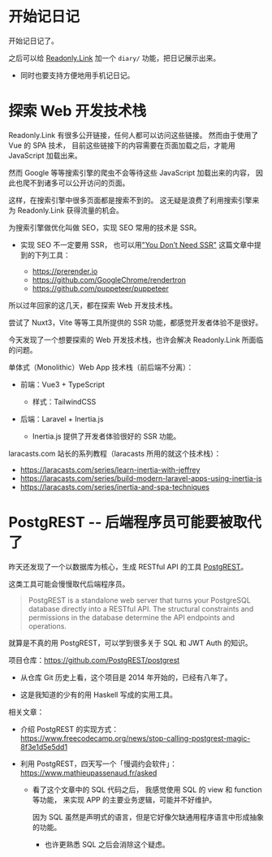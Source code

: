 # 开始记日记

开始记日记了。

之后可以给 [Readonly.Link](https://readonly.link/) 加一个 `diary/` 功能，把日记展示出来。

- 同时也要支持方便地用手机记日记。

# 探索 Web 开发技术栈

Readonly.Link 有很多公开链接，任何人都可以访问这些链接。
然而由于使用了 Vue 的 SPA 技术，
目前这些链接下的内容需要在页面加载之后，才能用 JavaScript 加载出来。

然而 Google 等等搜索引擎的爬虫不会等待这些 JavaScript 加载出来的内容，
因此也爬不到诸多可以公开访问的页面。

这样，在搜索引擎中很多页面都是搜索不到的。
这无疑是浪费了利用搜索引擎来为 Readonly.Link 获得流量的机会。

为搜索引擎做优化叫做 SEO，实现 SEO 常用的技术是 SSR。

- 实现 SEO 不一定要用 SSR，
  也可以用["You Don’t Need SSR"](https://matthieujabbour.medium.com/you-dont-need-ssr-6c138fa74c58)
  这篇文章中提到的下列工具：

  - https://prerender.io
  - https://github.com/GoogleChrome/rendertron
  - https://github.com/puppeteer/puppeteer

所以过年回家的这几天，都在探索 Web 开发技术栈。

尝试了 Nuxt3，Vite 等等工具所提供的 SSR 功能，都感觉开发者体验不是很好。

今天发现了一个想要探索的 Web 开发技术栈，也许会解决 Readonly.Link 所面临的问题。

单体式（Monolithic）Web App 技术栈（前后端不分离）：

- 前端：Vue3 + TypeScript

  - 样式：TailwindCSS

- 后端：Laravel + Inertia.js

  - Inertia.js 提供了开发者体验很好的 SSR 功能。

laracasts.com 站长的系列教程（laracasts 所用的就这个技术栈）：

- https://laracasts.com/series/learn-inertia-with-jeffrey
- https://laracasts.com/series/build-modern-laravel-apps-using-inertia-js
- https://laracasts.com/series/inertia-and-spa-techniques

# PostgREST -- 后端程序员可能要被取代了

昨天还发现了一个以数据库为核心，生成 RESTful API 的工具 [PostgREST](https://postgrest.org/en/stable/index.html)。

这类工具可能会慢慢取代后端程序员。

> PostgREST is a standalone web server that turns your PostgreSQL
> database directly into a RESTful API. The structural constraints and
> permissions in the database determine the API endpoints and
> operations.

就算是不真的用 PostgREST，可以学到很多关于 SQL 和 JWT Auth 的知识。

项目仓库：https://github.com/PostgREST/postgrest

- 从仓库 Git 历史上看，这个项目是 2014 年开始的，已经有八年了。

- 这是我知道的少有的用 Haskell 写成的实用工具。

相关文章：

- 介绍 PostgREST 的实现方式：https://www.freecodecamp.org/news/stop-calling-postgrest-magic-8f3e1d5e5dd1

- 利用 PostgREST，四天写一个「慢调约会软件」：https://www.mathieupassenaud.fr/asked

  - 看了这个文章中的 SQL 代码之后，
    我感觉使用 SQL 的 view 和 function 等功能，
    来实现 APP 的主要业务逻辑，可能并不好维护。

    因为 SQL 虽然是声明式的语言，但是它好像欠缺通用程序语言中形成抽象的功能。

    - 也许更熟悉 SQL 之后会消除这个疑虑。
